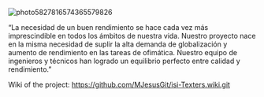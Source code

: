 
![photo5827816574365579826](https://user-images.githubusercontent.com/72667996/155883541-614b2d8a-1336-42e3-9982-9fe3557d36e1.jpg)

“La necesidad de un buen rendimiento se hace cada vez más imprescindible en todos los ámbitos de nuestra vida. 
Nuestro proyecto nace en la misma necesidad de suplir la alta demanda de globalización y aumento de rendimiento en las tareas de ofimática. 
Nuestro equipo de ingenieros y técnicos han logrado un equilibrio perfecto entre calidad y rendimiento.”

Wiki of the project: https://github.com/MJesusGit/isi-Texters.wiki.git
